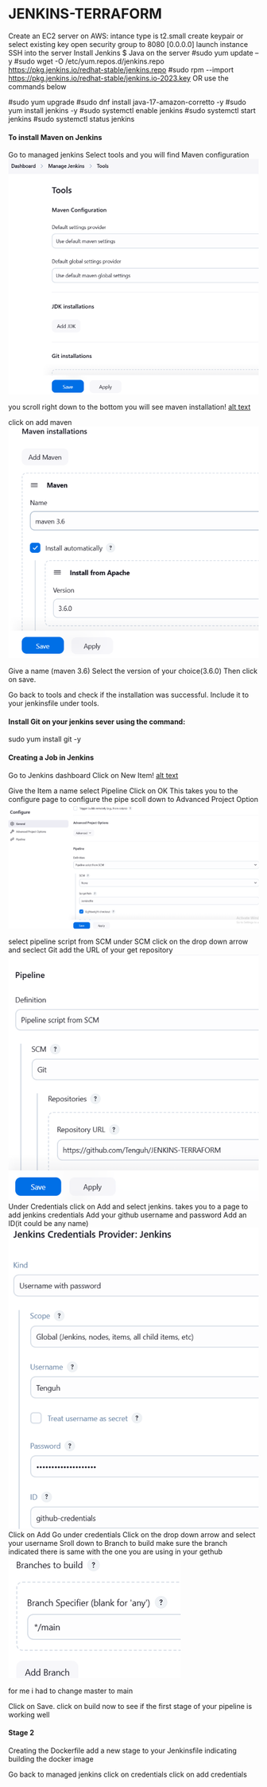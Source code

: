 # JENKINS-TERRAFORM
Create an EC2 server on AWS:
intance type is t2.small
create keypair or select existing key
open security group to 8080 [0.0.0.0]
launch instance
SSH into the server
Install Jenkins  $ Java on the server
 #sudo yum update –y
 #sudo wget -O /etc/yum.repos.d/jenkins.repo \
    https://pkg.jenkins.io/redhat-stable/jenkins.repo
 #sudo rpm --import https://pkg.jenkins.io/redhat-stable/jenkins.io-2023.key
                      OR 
use the commands below

 #sudo yum upgrade
 #sudo dnf install java-17-amazon-corretto -y
 #sudo yum install jenkins -y
 #sudo systemctl enable jenkins
 #sudo systemctl start jenkins
 #sudo systemctl status jenkins
#### To install Maven on Jenkins
Go to managed jenkins
Select tools and you will find Maven configuration![alt text](image.png)

you scroll right down to the bottom you will see maven installation!
[alt text](image-1.png)

click on add maven
![alt text](image-2.png)

Give a name (maven 3.6)
Select the version of your choice(3.6.0)
Then click on save.

Go back to tools and check if the installation was successful.
Include it to your jenkinsfile under tools.

#### Install Git on your jenkins sever using the command:
sudo yum install git -y

#### Creating a Job in Jenkins
Go to Jenkins dashboard
Click on New Item!
[alt text](image-3.png)

Give the Item a name
select Pipeline
Click on OK
This takes you to the configure page to configure the pipe
scoll down to Advanced Project Option
![alt text](image-4.png)

select pipeline script from SCM
under SCM click on the drop down arrow and seclect Git
add the URL of your get repository
![alt text](image-7.png)
Under Credentials click on Add and select jenkins.
takes you to a page to add jenkins credentials
Add your github username and password
Add an ID(it could be any name)
![alt text](image-8.png)
Click on Add
Go under credentials
Click on the drop down arrow and select your username
Sroll down to Branch to build
make sure the branch indicated there is same with the one you are using in your gethub
![alt text](image-9.png)

for me i  had to change master to main

Click on Save.
click on build now to see if the first stage of your pipeline is working well

#### Stage 2
Creating the Dockerfile
add a new stage to your Jenkinsfile indicating building the docker image

Go back to managed jenkins
click on credentials
click on add credentials
